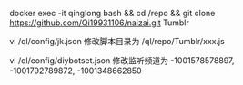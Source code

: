 
docker exec -it qinglong bash && cd /repo && git clone https://github.com/Qi19931106/naizai.git Tumblr

vi /ql/config/jk.json
修改脚本目录为
/ql/repo/Tumblr/xxx.js

vi /ql/config/diybotset.json
修改监听频道为
-1001578578897, -1001792789872, -1001348662850
